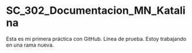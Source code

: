 # SC_302_Documentacion_MN_Katalina
Esta es mi primera práctica con GitHub.
Línea de prueba.
Estoy trabajando en una rama nueva.
